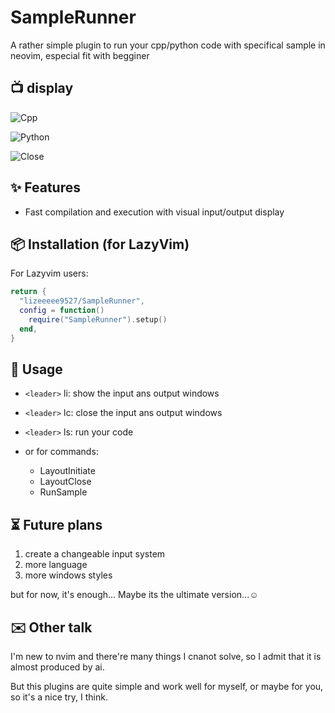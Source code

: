 # SampleRunner

A rather simple plugin to run your cpp/python code with specifical sample in neovim, especial fit with begginer

## 📺 display
![Cpp](https://github.com/lizeeeee9527/SampleRunner.nvim/blob/main/Display/Cpp.gif)

![Python](https://github.com/lizeeeee9527/SampleRunner.nvim/blob/main/Display/Python.gif)

![Close](https://github.com/lizeeeee9527/SampleRunner.nvim/blob/main/Display/Close.gif)

## ✨ Features

- Fast compilation and execution with visual input/output display

## 📦 Installation (for LazyVim)

For Lazyvim users:
```lua
return {
  "lizeeeee9527/SampleRunner",
  config = function()
    require("SampleRunner").setup()
  end,
}
```

## 🚀 Usage

- `<leader>` li: show the input ans output windows
- `<leader>` lc: close the input ans output windows
- `<leader>` ls: run your code

- or for commands:
  - LayoutInitiate
  - LayoutClose
  - RunSample

## ⏳ Future plans

1. create a changeable input system
2. more language
3. more windows styles

but for now, it's enough... Maybe its the ultimate version...☺️

## ✉️ Other talk

I'm new to nvim and there're many things I cnanot solve, so I admit that it is almost produced by ai.

But this plugins are quite simple and work well for myself, or maybe for you, so it's a nice try, I think.


